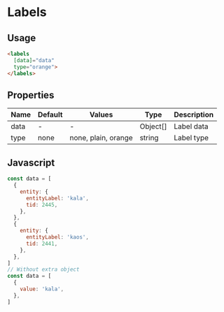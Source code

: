 # Labels

## Usage

```html
<labels
  [data]="data"
  type="orange">
</labels>
```

## Properties

| Name  | Default  | Values  |  Type | Description  |
|---|---|---|---|---|
| data | - | - | Object[] | Label data
| type | none | none, plain, orange | string | Label type

## Javascript
```javascript
const data = [
  {
    entity: {
      entityLabel: 'kala',
      tid: 2445,
    },
  },
  {
    entity: {
      entityLabel: 'kaos',
      tid: 2441,
    },
  },
]
// Without extra object
const data = [
  {
    value: 'kala',
  },
]
```



